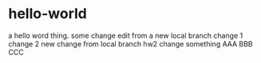 # hello-world
a hello word thing. some change
edit from a new local branch
change 1
change 2
new change from local branch
hw2 change something
AAA
BBB
CCC
